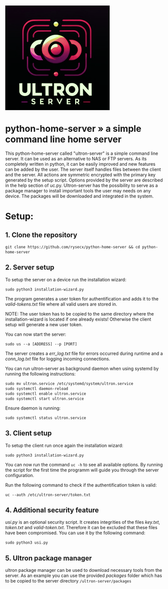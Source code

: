    ![ultron server](logo/ultron-server.png)

# python-home-server » a simple command line home server

This python-home-server called "ultron-server" is a simple command line server. It can be used as an alternative to NAS or FTP servers. As its completely written in python, it can be easily improved and new features can be added by the user. The server itself handles files between the client and the server. All actions are symmetric encrypted with the primary key generated by the setup script. Options provided by the server are described in the help section of uc.py. Ultron-server has the possibility to serve as a package manager to install important tools the user may needs on any device. The packages will be downloaded and integrated in the system.  

# Setup:

## 1. Clone the repository

    git clone https://github.com/rysecx/python-home-server && cd python-home-server


## 2. Server setup

 To setup the server on a device run the installation wizard:

    sudo python3 installation-wizard.py

  The program generates a user token for authentification and adds it to the *valid-tokens.txt* file where all valid users are stored in.

  NOTE: The user token has to be copied to the same directory where the installation-wizard is located if one already exists! Otherwise the client setup will generate a new user token.

  You can now start the server:  
  
    sudo us --a [ADDRESS] --p [PORT]

  The server creates a *err_log.txt* file for errors occurred during runtime and a *conn_log.txt* file for logging incoming connections.

  You can run ultron-server as background daemon when using systemd by running the following instructions:
   
    sudo mv ultron.service /etc/systemd/system/ultron.service
    sudo systemctl daemon-reload
    sudo systemctl enable ultron.service
    sudo systemctl start ultron.service

  Ensure daemon is running:
    
    sudo systemctl status ultron.service
  

## 3. Client setup

To setup the client run once again the installation wizard:

    sudo python3 installation-wizard.py

   You can now run the command `uc -h` to see all available options. By running the script for the first time the programm will guide you through the server configuration.

   Run the following command to check if the authentification token is valid: 
   
    uc --auth /etc/ultron-server/token.txt

## 4. Additional security feature

*usi.py* is an optional security script. It creates integrities of the files *key.txt*, *token.txt* and *valid-token.txt*. Therefore it can be excluded that these files have been compromised. You can use it by the following command:

    sudo python3 usi.py

## 5. Ultron package manager

ultron package manager can be used to download necessary tools from the server. As an example you can use the provided *packages* folder which has to be copied to the server directory `/ultron-server/packages`


